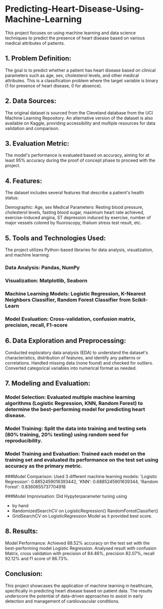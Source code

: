 # Predicting-Heart-Disease-Using-Machine-Learning
This project focuses on using machine learning and data science techniques to predict the presence of heart disease based on various medical attributes of patients.

## 1. Problem Definition:
The goal is to predict whether a patient has heart disease based on clinical parameters such as age, sex, cholesterol levels, and other medical attributes. This is a classification problem where the target variable is binary (1 for presence of heart disease, 0 for absence).

## 2. Data Sources:

The original dataset is sourced from the Cleveland database from the UCI Machine Learning Repository.
An alternative version of the dataset is also available on Kaggle, providing accessibility and multiple resources for data validation and comparison.

## 3. Evaluation Metric:
The model's performance is evaluated based on accuracy, aiming for at least 95% accuracy during the proof of concept phase to proceed with the project.

## 4. Features:
The dataset includes several features that describe a patient's health status:

Demographic: Age, sex
Medical Parameters: Resting blood pressure, cholesterol levels, fasting blood sugar, maximum heart rate achieved, exercise-induced angina, ST depression induced by exercise, number of major vessels colored by fluoroscopy, thalium stress test result, etc.

## 5. Tools and Technologies Used:
The project utilizes Python-based libraries for data analysis, visualization, and machine learning:

### Data Analysis: Pandas, NumPy

### Visualization: Matplotlib, Seaborn

### Machine Learning Models: Logistic Regression, K-Nearest Neighbors Classifier, Random Forest Classifier from Scikit-Learn

### Model Evaluation: Cross-validation, confusion matrix, precision, recall, F1-score

## 6. Data Exploration and Preprocessing:

Conducted exploratory data analysis (EDA) to understand the dataset's characteristics, distribution of features, and identify any patterns or correlations.
Handled missing data (none found) and checked for outliers.
Converted categorical variables into numerical format as needed.

## 7. Modeling and Evaluation:

### Model Selection: Evaluated multiple machine learning algorithms (Logistic Regression, KNN, Random Forest) to determine the best-performing model for predicting heart disease.

### Model Training: Split the data into training and testing sets (80% training, 20% testing) using random seed for reproducibility.

### Model Training and Evaluation: Trained each model on the training set and evaluated its performance on the test set using accuracy as the primary metric.

###Model Comparison: Used  3 different machine learning models:
'Logistic Regression': 0.8852459016393442,
 'KNN': 0.6885245901639344,
 'Random Forest': 0.8360655737704918

###Model Improvisation: Did Hypyterparameter tuning using 
- by hand 
- RandomizedSearchCV on LogisticRegression()
RandomForestClassifier() 
- GridSearchCV on LogisticRegression Model as it provided best score.


## 8. Results:

Model Performance: Achieved 88.52% accuracy on the test set with the best-performing model Logistic Regression. Analysed result with 
confusion Matrix, 
cross validation with precision of 84.46%, precision 82.07%, recall 92.12% and f1 score of 86.73%.


## Conclusion:
This project showcases the application of machine learning in healthcare, specifically in predicting heart disease based on patient data. The results underscore the potential of data-driven approaches to assist in early detection and management of cardiovascular conditions.

